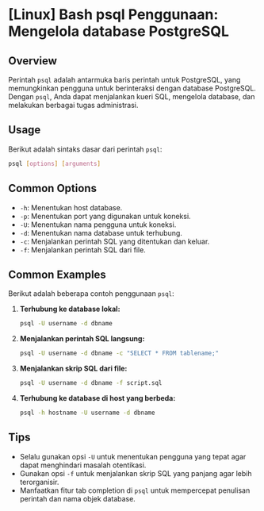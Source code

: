 # [Linux] Bash psql Penggunaan: Mengelola database PostgreSQL

## Overview
Perintah `psql` adalah antarmuka baris perintah untuk PostgreSQL, yang memungkinkan pengguna untuk berinteraksi dengan database PostgreSQL. Dengan `psql`, Anda dapat menjalankan kueri SQL, mengelola database, dan melakukan berbagai tugas administrasi.

## Usage
Berikut adalah sintaks dasar dari perintah `psql`:

```bash
psql [options] [arguments]
```

## Common Options
- `-h`: Menentukan host database.
- `-p`: Menentukan port yang digunakan untuk koneksi.
- `-U`: Menentukan nama pengguna untuk koneksi.
- `-d`: Menentukan nama database untuk terhubung.
- `-c`: Menjalankan perintah SQL yang ditentukan dan keluar.
- `-f`: Menjalankan perintah SQL dari file.

## Common Examples
Berikut adalah beberapa contoh penggunaan `psql`:

1. **Terhubung ke database lokal:**
   ```bash
   psql -U username -d dbname
   ```

2. **Menjalankan perintah SQL langsung:**
   ```bash
   psql -U username -d dbname -c "SELECT * FROM tablename;"
   ```

3. **Menjalankan skrip SQL dari file:**
   ```bash
   psql -U username -d dbname -f script.sql
   ```

4. **Terhubung ke database di host yang berbeda:**
   ```bash
   psql -h hostname -U username -d dbname
   ```

## Tips
- Selalu gunakan opsi `-U` untuk menentukan pengguna yang tepat agar dapat menghindari masalah otentikasi.
- Gunakan opsi `-f` untuk menjalankan skrip SQL yang panjang agar lebih terorganisir.
- Manfaatkan fitur tab completion di `psql` untuk mempercepat penulisan perintah dan nama objek database.